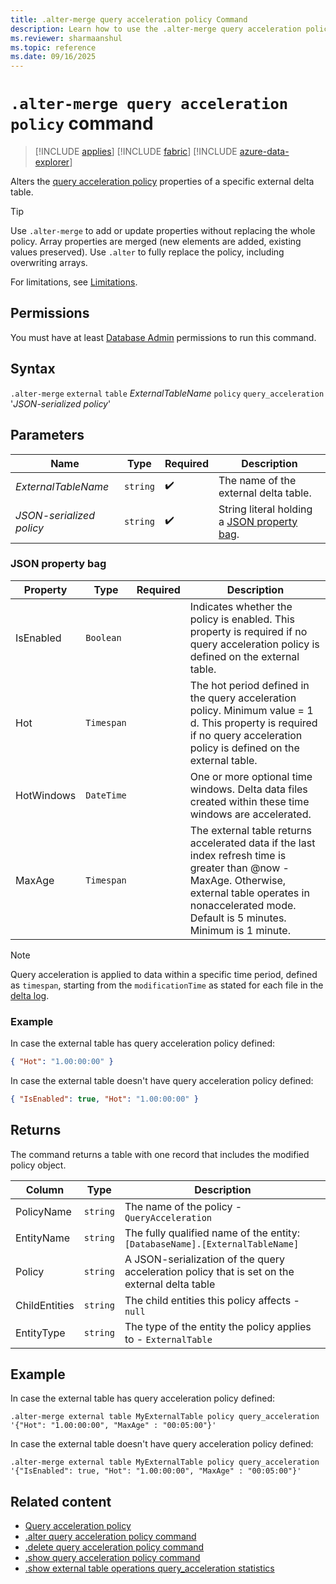 ```yaml
---
title: .alter-merge query acceleration policy Command
description: Learn how to use the .alter-merge query acceleration policy command to accelerate queries over external delta tables.
ms.reviewer: sharmaanshul
ms.topic: reference
ms.date: 09/16/2025
---
```


# `.alter-merge query acceleration policy` command

> [!INCLUDE [applies](../includes/applies-to-version/applies.md)] [!INCLUDE [fabric](../includes/applies-to-version/fabric.md)] [!INCLUDE [azure-data-explorer](../includes/applies-to-version/azure-data-explorer.md)]

Alters the [query acceleration policy](query-acceleration-policy.md) properties of a specific external delta table.

> [!TIP]
> Use `.alter-merge` to add or update properties without replacing the whole policy. Array properties are merged (new elements are added, existing values preserved).
> Use `.alter` to fully replace the policy, including overwriting arrays.

For limitations, see [Limitations](query-acceleration-policy.md#limitations).

## Permissions

You must have at least [Database Admin](../access-control/role-based-access-control.md) permissions to run this command.

## Syntax

`.alter-merge` `external` `table` _ExternalTableName_ `policy` `query_acceleration` '_JSON-serialized policy_'

## Parameters

| Name                     | Type     | Required           | Description                                                       |
| ------------------------ | -------- | ------------------ | ----------------------------------------------------------------- |
| _ExternalTableName_      | `string` | :heavy_check_mark: | The name of the external delta table.                             |
| _JSON-serialized policy_ | `string` | :heavy_check_mark: | String literal holding a [JSON property bag](#json-property-bag). |

### JSON property bag

| Property   | Type       | Required           | Description                                                                                                                                                                                                               |
| ---------- | ---------- | ------------------ | ------------------------------------------------------------------------------------------------------------------------------------------------------------------------------------------------------------------------- |
| IsEnabled  | `Boolean`  |                    | Indicates whether the policy is enabled. This property is required if no query acceleration policy is defined on the external table.                                                                                                                                                                                   |
| Hot        | `Timespan` |                    | The hot period defined in the query acceleration policy. Minimum value = 1 d. This property is required if no query acceleration policy is defined on the external table.                                                                                                                                             |
| HotWindows | `DateTime` |                    | One or more optional time windows. Delta data files created within these time windows are accelerated.                                                                                                                    |
| MaxAge     | `Timespan` |                    | The external table returns accelerated data if the last index refresh time is greater than @now - MaxAge. Otherwise, external table operates in nonaccelerated mode. Default is 5 minutes. Minimum is 1 minute. |

> [!NOTE]
> Query acceleration is applied to data within a specific time period, defined as `timespan`, starting from the `modificationTime` as stated for each file in the [delta log](https://github.com/delta-io/delta/blob/master/PROTOCOL.md#add-file-and-remove-file).

### Example

In case the external table has query acceleration policy defined:

```json
{ "Hot": "1.00:00:00" }
```

In case the external table doesn't have query acceleration policy defined:

```json
{ "IsEnabled": true, "Hot": "1.00:00:00" }
```


## Returns

The command returns a table with one record that includes the modified policy object.

| Column        | Type     | Description                                                                                   |
| ------------- | -------- | --------------------------------------------------------------------------------------------- |
| PolicyName    | `string` | The name of the policy - `QueryAcceleration`                                                  |
| EntityName    | `string` | The fully qualified name of the entity: `[DatabaseName].[ExternalTableName]`                  |
| Policy        | `string` | A JSON-serialization of the query acceleration policy that is set on the external delta table |
| ChildEntities | `string` | The child entities this policy affects - `null`                                               |
| EntityType    | `string` | The type of the entity the policy applies to - `ExternalTable`                                |

## Example

In case the external table has query acceleration policy defined:

```Kusto
.alter-merge external table MyExternalTable policy query_acceleration '{"Hot": "1.00:00:00", "MaxAge" : "00:05:00"}'
```

In case the external table doesn't have query acceleration policy defined:

```Kusto
.alter-merge external table MyExternalTable policy query_acceleration '{"IsEnabled": true, "Hot": "1.00:00:00", "MaxAge" : "00:05:00"}'
```

## Related content

- [Query acceleration policy](query-acceleration-policy.md)
- [.alter query acceleration policy command](alter-query-acceleration-policy-command.md)
- [.delete query acceleration policy command](delete-query-acceleration-policy-command.md)
- [.show query acceleration policy command](show-query-acceleration-policy-command.md)
- [.show external table operations query_acceleration statistics](show-external-table-operations-query-acceleration-statistics.md)
